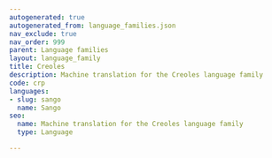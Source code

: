 ```yaml
---
autogenerated: true
autogenerated_from: language_families.json
nav_exclude: true
nav_order: 999
parent: Language families
layout: language_family
title: Creoles
description: Machine translation for the Creoles language family
code: crp
languages:
- slug: sango
  name: Sango
seo:
  name: Machine translation for the Creoles language family
  type: Language

---
```


